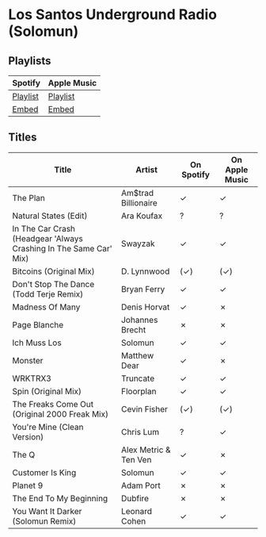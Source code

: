 # Los Santos Underground Radio (Solomun)

## Playlists

| Spotify                                                                                     | Apple Music  |
| ------------------------------------------------------------------------------------------- | ------------ |
| [Playlist](https://open.spotify.com/user/marauderxtreme/playlist/6YZJnIXDOHyY0eu6PEFLUQ)    | [Playlist](https://itunes.apple.com/de/playlist/gta-v-los-santos-underground-radio-solomun/pl.u-gZYmCMEbzdR) |
| [Embed](https://open.spotify.com/embed/user/marauderxtreme/playlist/6YZJnIXDOHyY0eu6PEFLUQ) | [Embed](https://tools.applemusic.com/embed/v1/playlist/pl.u-gZYmCMEbzdR)    |

## Titles

| Title                                                             | Artist                | On Spotify | On Apple Music |
| ----------------------------------------------------------------- | --------------------- | ---------- | -------------- |
| The Plan                                                          | Am$trad Billionaire   | ✓          | ✓
| Natural States (Edit)                                             | Ara Koufax            | ?          | ?
| In The Car Crash (Headgear 'Always Crashing In The Same Car' Mix) | Swayzak               | ✓          | ✓
| Bitcoins (Original Mix)                                           | D. Lynnwood           | (✓)        | (✓)
| Don't Stop The Dance (Todd Terje Remix)                           | Bryan Ferry           | ✓          | ✓
| Madness Of Many                                                   | Denis Horvat          | ✓          | ✗
| Page Blanche                                                      | Johannes Brecht       | ✗          | ✗
| Ich Muss Los                                                      | Solomun               | ✓          | ✓
| Monster                                                           | Matthew Dear          | ✓          | ✗
| WRKTRX3                                                           | Truncate              | ✓          | ✓
| Spin (Original Mix)                                               | Floorplan             | ✓          | ✓
| The Freaks Come Out (Original 2000 Freak Mix)                     | Cevin Fisher          | (✓)        | (✓)
| You're Mine (Clean Version)                                       | Chris Lum             | ?          | ✓
| The Q                                                             | Alex Metric & Ten Ven | ✓          | ✗
| Customer Is King                                                  | Solomun               | ✓          | ✓
| Planet 9                                                          | Adam Port             | ✗          | ✗
| The End To My Beginning                                           | Dubfire               | ✗          | ✗
| You Want It Darker (Solomun Remix)                                | Leonard Cohen         | ✓          | ✓
